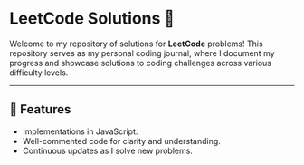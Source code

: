 # LeetCode Solutions 🚀

Welcome to my repository of solutions for **LeetCode** problems! This repository serves as my personal coding journal, where I document my progress and showcase solutions to coding challenges across various difficulty levels.

---

## 🌟 Features
- Implementations in JavaScript.
- Well-commented code for clarity and understanding.
- Continuous updates as I solve new problems.
